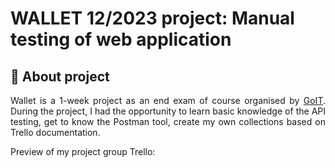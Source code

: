 # WALLET 12/2023 project: Manual testing of web application

## :information_desk_person: About project

<p align="justify">Wallet is a 1-week project as an end exam of course organised by <a href="https://goit.global/pl/" target="_blank">GoIT</a>. During the project, I had the opportunity to learn basic knowledge of the API testing, get to know the Postman tool, create my own collections based on Trello documentation.



Preview of my project group Trello:















